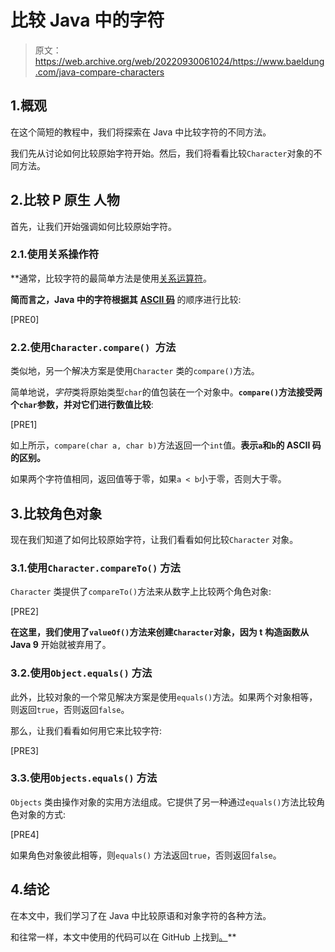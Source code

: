 # 比较 Java 中的字符

> 原文：<https://web.archive.org/web/20220930061024/https://www.baeldung.com/java-compare-characters>

## 1.概观

在这个简短的教程中，我们将探索在 Java 中比较字符的不同方法。

我们先从讨论如何比较原始字符开始。然后，我们将看看比较`Character`对象的不同方法。

## 2.比较 P **原生** **人物**

首先，让我们开始强调如何比较原始字符。

### 2.1.使用关系操作符

 **通常，比较字符的最简单方法是使用[关系运算符](/web/20221023150043/https://www.baeldung.com/java-operators#relational-operators)。

**简而言之，Java 中的字符根据其** [**ASCII 码**](/web/20221023150043/https://www.baeldung.com/cs/ascii-code) 的顺序进行比较:

[PRE0]

### 2.2.使用`Character.compare() `方法

类似地，另一个解决方案是使用`Character` 类的`compare()`方法。

简单地说，*字符*类将原始类型`char`的值包装在一个对象中。**`compare()`方法接受两个`char`参数，并对它们进行数值比较**:

[PRE1]

如上所示，`compare(char a, char b)`方法返回一个`int`值。**表示`a`和`b`的 ASCII 码的区别。**

如果两个字符值相同，返回值等于零，如果`a < b`小于零，否则大于零。

## 3.比较角色对象

现在我们知道了如何比较原始字符，让我们看看如何比较`Character` 对象。

### 3.1.使用`Character.compareTo()` 方法

`Character` 类提供了`compareTo()`方法来从数字上比较两个角色对象:

[PRE2]

**在这里，我们使用了`valueOf()`方法来创建`Character`对象，因为 t** **构造函数从 Java 9** 开始就被弃用了。

### 3.2.使用`Object.equals()` 方法

此外，比较对象的一个常见解决方案是使用`equals()`方法。如果两个对象相等，则返回`true`，否则返回`false`。

那么，让我们看看如何用它来比较字符:

[PRE3]

### 3.3.使用`Objects.equals()` 方法

`Objects` 类由操作对象的实用方法组成。它提供了另一种通过`equals()`方法比较角色对象的方式:

[PRE4]

如果角色对象彼此相等，则`equals()` 方法返回`true`，否则返回`false`。

## 4.结论

在本文中，我们学习了在 Java 中比较原语和对象字符的各种方法。

和往常一样，本文中使用的代码可以在 GitHub 上找到[。](https://web.archive.org/web/20221023150043/https://github.com/eugenp/tutorials/tree/master/core-java-modules/core-java-string-operations-5)**